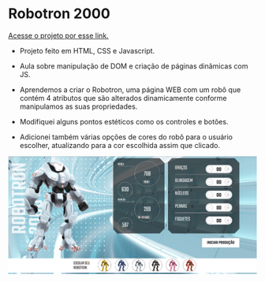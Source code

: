 
# Robotron 2000
   
[Acesse o projeto por esse link.](https://robotron-ecru.vercel.app/)

- Projeto feito em HTML, CSS e Javascript.

- Aula sobre manipulação de DOM e criação de páginas dinâmicas com JS.

- Aprendemos a criar o Robotron, uma página WEB com um robô que contém 4 atributos que são alterados dinamicamente conforme manipulamos as suas propriedades.

- Modifiquei alguns pontos estéticos como os controles e botões.

- Adicionei também várias opções de cores do robô para o usuário escolher, atualizando para a cor escolhida assim que clicado.

![Screenshot](https://raw.githubusercontent.com/luanasantini/robotron-2000/main/img/robotron_2000.png)
